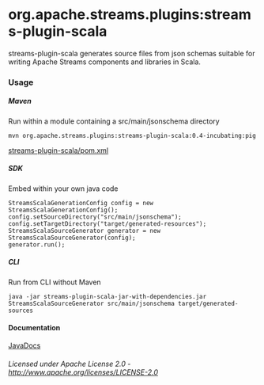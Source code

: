 org.apache.streams.plugins:streams-plugin-scala
=============================================

streams-plugin-scala generates source files from json schemas suitable for writing Apache Streams components and libraries in Scala.

### Usage

##### Maven

Run within a module containing a src/main/jsonschema directory

    mvn org.apache.streams.plugins:streams-plugin-scala:0.4-incubating:pig

[streams-plugin-scala/pom.xml](streams-plugin-scala/pom.xml "streams-plugin-scala/pom.xml")

##### SDK

Embed within your own java code

    StreamsScalaGenerationConfig config = new StreamsScalaGenerationConfig();
    config.setSourceDirectory("src/main/jsonschema");
    config.setTargetDirectory("target/generated-resources");
    StreamsScalaSourceGenerator generator = new StreamsScalaSourceGenerator(config);
    generator.run();

##### CLI

Run from CLI without Maven

    java -jar streams-plugin-scala-jar-with-dependencies.jar StreamsScalaSourceGenerator src/main/jsonschema target/generated-sources

#### Documentation

[JavaDocs](apidocs/index.html "JavaDocs")

###### Licensed under Apache License 2.0 - http://www.apache.org/licenses/LICENSE-2.0